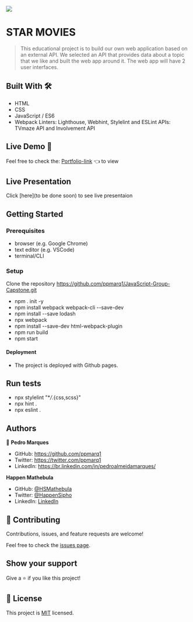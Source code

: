 ![](https://img.shields.io/badge/Microverse-blueviolet)

# STAR MOVIES

> This educational project is to build our own web application based on an external API. We selected an API that provides data about a topic that we like and built the web app around it. The web app will have 2 user interfaces.

## Built With 🛠️

- HTML
- CSS
- JavaScript / ES6
- Webpack
  Linters: Lighthouse, Webhint, Stylelint and ESLint
  APIs: TVmaze API and  Involvement API

## Live Demo 🔗

Feel free to check the: [Portfolio-link](https://ppmarq1.github.io/JavaScript-Group-Capstone/) 👈 to view

## Live Presentation

Click [here](to be done soon) to see live presentaion

## Getting Started

### Prerequisites

- browser (e.g. Google Chrome)
- text editor (e.g. VSCode)
- terminal/CLI

### Setup

Clone the repository https://github.com/ppmarq1/JavaScript-Group-Capstone.git

- npm . init -y
- npm install webpack webpack-cli --save-dev
- npm install --save lodash
- npx webpack
- npm install --save-dev html-webpack-plugin
- npm run build
- npm start

#### Deployment

- The project is deployed with Github pages.

## Run tests

- npx stylelint "\*_/_.{css,scss}"
- npx hint .
- npx eslint .

## Authors

👤 **Pedro Marques**

- GitHub: https://github.com/ppmarq1
- Twitter: https://twitter.com/ppmarq1
- LinkedIn: https://br.linkedin.com/in/pedroalmeidamarques/

**Happen Mathebula**

- GitHub: [@HSMathebula](https://github.com/HSMathebula)
- Twitter: [@HappenSipho](https://twitter.com/HappenSipho)
- LinkedIn: [LinkedIn](https://www.linkedin.com/in/happen-sipho-mathebula-4b0438115/)

## 🤝 Contributing

Contributions, issues, and feature requests are welcome!

Feel free to check the [issues page](https://github.com/ppmarq1/JavaScript-Group-Capstone/issues).

## Show your support

Give a ⭐️ if you like this project!

## 📝 License

This project is [MIT](./MIT.md) licensed.
